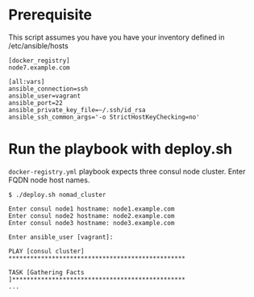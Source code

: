 

# Prerequisite
This script assumes you have you have your inventory defined in /etc/ansible/hosts
```
[docker_registry]
node7.example.com

[all:vars]
ansible_connection=ssh
ansible_user=vagrant
ansible_port=22
ansible_private_key_file=~/.ssh/id_rsa
ansible_ssh_common_args='-o StrictHostKeyChecking=no'
```

# Run the playbook with deploy.sh
`docker-registry.yml` playbook expects three consul node cluster. Enter FQDN node host names.
```
$ ./deploy.sh nomad_cluster

Enter consul node1 hostname: node1.example.com
Enter consul node2 hostname: node2.example.com
Enter consul node3 hostname: node3.example.com

Enter ansible_user [vagrant]: 

PLAY [consul cluster] *************************************************

TASK [Gathering Facts ]************************************************
...
```